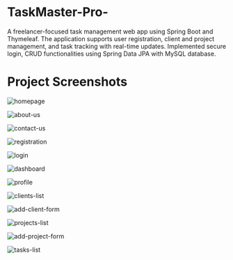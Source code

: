 # TaskMaster-Pro-
A freelancer-focused task management web app using Spring Boot and Thymeleaf. The application supports user registration, client and project management, and task tracking with real-time updates. Implemented secure login, CRUD functionalities using Spring Data JPA with MySQL database.


<h1>Project Screenshots</h1>

![homepage](https://github.com/user-attachments/assets/bac049fb-f00c-44b3-adb2-31f050a49fe3)

![about-us](https://github.com/user-attachments/assets/bbfe3e57-24ec-4a56-a001-e90763e6f6c4)

![contact-us](https://github.com/user-attachments/assets/9054502c-e271-4c60-82ac-b0749d37879a)

![registration](https://github.com/user-attachments/assets/c97ba0d0-bf97-41f5-a22a-e7ecb0f91e3c)

![login](https://github.com/user-attachments/assets/88be5fa6-6e17-40e7-8ec6-af66511b6fdb)

![dashboard](https://github.com/user-attachments/assets/a527c31b-d3eb-49fe-8dcc-a5541dece848)

![profile](https://github.com/user-attachments/assets/47e4a716-70d4-4c21-9097-1767e818a56a)

![clients-list](https://github.com/user-attachments/assets/55ce0ece-d40a-4a17-88fd-46470ede16d7)

![add-client-form](https://github.com/user-attachments/assets/6744d856-64c4-4c22-8163-d1a03c134ab2)

![projects-list](https://github.com/user-attachments/assets/4f7ed2ef-f4f6-4401-b424-207bac366004)

![add-project-form](https://github.com/user-attachments/assets/854c438e-f79b-4ece-b0d6-0d4e32a72a2e)

![tasks-list](https://github.com/user-attachments/assets/6ce6ee7b-c077-4619-8f8e-daa4140fb6c4)
